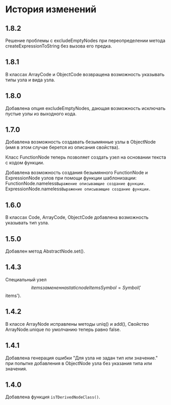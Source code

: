 
История изменений
=================

1.8.2
-----

Решение проблемы с excludeEmptyNodes при переопределении метода createExpressionToString без вызова его предка.

1.8.1
-----

В классах ArrayCode и ObjectCode возвращена возможность указывать типы узла и вида узла.

1.8.0
-----
Добавлена опция excludeEmptyNodes, дающая возможность исключать пустые узлы из выходного кода.

1.7.0
-----
Добавлена возможность создавать безымянные узлы в ObjectNode (имя в этом случае берется из описания свойства).

Класс FunctionNode теперь позволяет создать узел на основании текста с кодом функции.

Добавлена возможность создания безымянного FunctionNode и ExpressionNode узлов при помощи функции шаблонизации:  
FunctionNode.nameless`Выражение описывающие создание функции.`  
ExpressionNode.nameless`Выражение описывающие создание функции.`  

1.6.0
-----
В классах Code, ArrayCode, ObjectCode добавлена возможность указывать тип узла.

1.5.0
-----
Добавлен метод AbstractNode.set().

1.4.3
-----
Специальный узел $$items заменен на static nodeItemsSymbol = Symbol('$$items').

1.4.2
-----

В классе ArrayNode исправлены методы uniq() и add(), 
Cвойство ArrayNode.unique по умолчанию теперь равно false.

1.4.1
-----

Добавлена генерация ошибки "Для узла не задан тип или значение." 
при попытке добавления в ObjectNode узла без указания типа или значения.

1.4.0
-----

Добавлена функция `isTDerivedNodeClass()`.